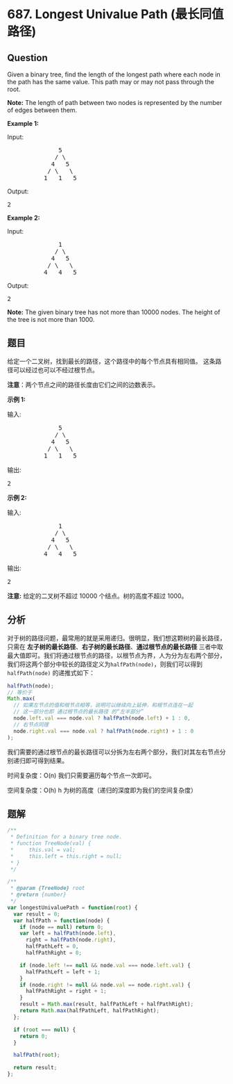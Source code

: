 # 687. Longest Univalue Path (最长同值路径)

## Question

Given a binary tree, find the length of the longest path where each node in the path has the same value. This path may or may not pass through the root.

**Note:** The length of path between two nodes is represented by the number of edges between them.

**Example 1:**

Input:

<pre>
              5
             / \
            4   5
           / \   \
          1   1   5
</pre>

Output:

<pre>2</pre>

**Example 2:**

Input:

<pre>
              1
             / \
            4   5
           / \   \
          4   4   5
</pre>

Output:

<pre>2</pre>

**Note:** The given binary tree has not more than 10000 nodes. The height of the tree is not more than 1000.

## 题目

给定一个二叉树，找到最长的路径，这个路径中的每个节点具有相同值。 这条路径可以经过也可以不经过根节点。

**注意**：两个节点之间的路径长度由它们之间的边数表示。

**示例 1:**

输入:

<pre>
              5
             / \
            4   5
           / \   \
          1   1   5
</pre>

输出:

<pre>2</pre>

**示例 2:**

输入:

<pre>
              1
             / \
            4   5
           / \   \
          4   4   5
</pre>

输出:

<pre>2</pre>

**注意:** 给定的二叉树不超过 10000 个结点。树的高度不超过 1000。

## 分析

对于树的路径问题，最常用的就是采用递归。很明显，我们想这颗树的最长路径，只需在 **左子树的最长路径**、**右子树的最长路径**、**通过根节点的最长路径** 三者中取最大值即可。我们将通过根节点的路径，以根节点为界，人为分为左右两个部分，我们将这两个部分中较长的路径定义为`halfPath(node)`，则我们可以得到 `halfPath(node)` 的递推式如下：

```javascript
halfPath(node);
// 等价于
Math.max(
  // 如果左节点的值和根节点相等，说明可以继续向上延伸，和根节点连在一起
  // 这一部分也即 通过根节点的最长路径 的“左半部分”
  node.left.val === node.val ? halfPath(node.left) + 1 : 0,
  // 右节点同理
  node.right.val === node.val ? halfPath(node.right) + 1 : 0
);
```

我们需要的通过根节点的最长路径可以分拆为左右两个部分，我们对其左右节点分别递归即可得到结果。

时间复杂度：O(n) 我们只需要遍历每个节点一次即可。

空间复杂度：O(h) h 为树的高度（递归的深度即为我们的空间复杂度）

## 题解

```javascript
/**
 * Definition for a binary tree node.
 * function TreeNode(val) {
 *     this.val = val;
 *     this.left = this.right = null;
 * }
 */

/**
 * @param {TreeNode} root
 * @return {number}
 */
var longestUnivaluePath = function(root) {
  var result = 0;
  var halfPath = function(node) {
    if (node == null) return 0;
    var left = halfPath(node.left),
      right = halfPath(node.right),
      halfPathLeft = 0,
      halfPathRight = 0;

    if (node.left !== null && node.val === node.left.val) {
      halfPathLeft = left + 1;
    }
    if (node.right != null && node.val == node.right.val) {
      halfPathRight = right + 1;
    }
    result = Math.max(result, halfPathLeft + halfPathRight);
    return Math.max(halfPathLeft, halfPathRight);
  };

  if (root === null) {
    return 0;
  }

  halfPath(root);

  return result;
};
```
